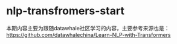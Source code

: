 # nlp-transfromers-start

本期内容主要为跟随datawhale社区学习的内容，主要参考来源也是：https://github.com/datawhalechina/Learn-NLP-with-Transformers



